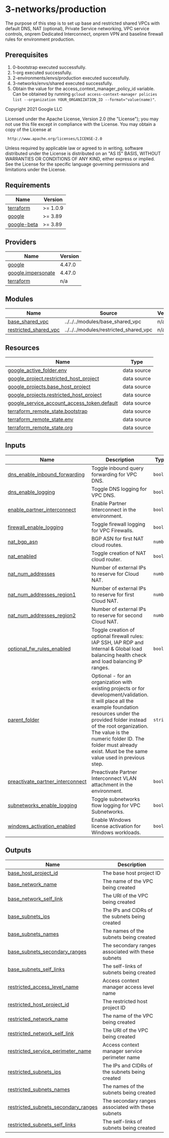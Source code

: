 # 3-networks/production


The purpose of this step is to set up base and restricted shared VPCs with default DNS, NAT (optional), Private Service networking, VPC service controls, onprem Dedicated Interconnect, onprem VPN and baseline firewall rules for environment production.

## Prerequisites

1. 0-bootstrap executed successfully.
1. 1-org executed successfully.
1. 2-environments/envs/production executed successfully.
1. 3-networks/envs/shared executed successfully.
1. Obtain the value for the access_context_manager_policy_id variable. Can be obtained by running `gcloud access-context-manager policies list --organization YOUR_ORGANIZATION_ID --format="value(name)"`.


<!-- BEGIN_TF_DOCS -->
Copyright 2021 Google LLC

Licensed under the Apache License, Version 2.0 (the "License");
you may not use this file except in compliance with the License.
You may obtain a copy of the License at

     http://www.apache.org/licenses/LICENSE-2.0

Unless required by applicable law or agreed to in writing, software
distributed under the License is distributed on an "AS IS" BASIS,
WITHOUT WARRANTIES OR CONDITIONS OF ANY KIND, either express or implied.
See the License for the specific language governing permissions and
limitations under the License.

## Requirements

| Name | Version |
|------|---------|
| <a name="requirement_terraform"></a> [terraform](#requirement\_terraform) | >= 1.0.9 |
| <a name="requirement_google"></a> [google](#requirement\_google) | >= 3.89 |
| <a name="requirement_google-beta"></a> [google-beta](#requirement\_google-beta) | >= 3.89 |

## Providers

| Name | Version |
|------|---------|
| <a name="provider_google"></a> [google](#provider\_google) | 4.47.0 |
| <a name="provider_google.impersonate"></a> [google.impersonate](#provider\_google.impersonate) | 4.47.0 |
| <a name="provider_terraform"></a> [terraform](#provider\_terraform) | n/a |

## Modules

| Name | Source | Version |
|------|--------|---------|
| <a name="module_base_shared_vpc"></a> [base\_shared\_vpc](#module\_base\_shared\_vpc) | ../../../modules/base_shared_vpc | n/a |
| <a name="module_restricted_shared_vpc"></a> [restricted\_shared\_vpc](#module\_restricted\_shared\_vpc) | ../../../modules/restricted_shared_vpc | n/a |

## Resources

| Name | Type |
|------|------|
| [google_active_folder.env](https://registry.terraform.io/providers/hashicorp/google/latest/docs/data-sources/active_folder) | data source |
| [google_project.restricted_host_project](https://registry.terraform.io/providers/hashicorp/google/latest/docs/data-sources/project) | data source |
| [google_projects.base_host_project](https://registry.terraform.io/providers/hashicorp/google/latest/docs/data-sources/projects) | data source |
| [google_projects.restricted_host_project](https://registry.terraform.io/providers/hashicorp/google/latest/docs/data-sources/projects) | data source |
| [google_service_account_access_token.default](https://registry.terraform.io/providers/hashicorp/google/latest/docs/data-sources/service_account_access_token) | data source |
| [terraform_remote_state.bootstrap](https://registry.terraform.io/providers/hashicorp/terraform/latest/docs/data-sources/remote_state) | data source |
| [terraform_remote_state.env](https://registry.terraform.io/providers/hashicorp/terraform/latest/docs/data-sources/remote_state) | data source |
| [terraform_remote_state.org](https://registry.terraform.io/providers/hashicorp/terraform/latest/docs/data-sources/remote_state) | data source |

## Inputs

| Name | Description | Type | Default | Required |
|------|-------------|------|---------|:--------:|
| <a name="input_dns_enable_inbound_forwarding"></a> [dns\_enable\_inbound\_forwarding](#input\_dns\_enable\_inbound\_forwarding) | Toggle inbound query forwarding for VPC DNS. | `bool` | `true` | no |
| <a name="input_dns_enable_logging"></a> [dns\_enable\_logging](#input\_dns\_enable\_logging) | Toggle DNS logging for VPC DNS. | `bool` | `true` | no |
| <a name="input_enable_partner_interconnect"></a> [enable\_partner\_interconnect](#input\_enable\_partner\_interconnect) | Enable Partner Interconnect in the environment. | `bool` | `false` | no |
| <a name="input_firewall_enable_logging"></a> [firewall\_enable\_logging](#input\_firewall\_enable\_logging) | Toggle firewall logging for VPC Firewalls. | `bool` | `true` | no |
| <a name="input_nat_bgp_asn"></a> [nat\_bgp\_asn](#input\_nat\_bgp\_asn) | BGP ASN for first NAT cloud routes. | `number` | `64514` | no |
| <a name="input_nat_enabled"></a> [nat\_enabled](#input\_nat\_enabled) | Toggle creation of NAT cloud router. | `bool` | `false` | no |
| <a name="input_nat_num_addresses"></a> [nat\_num\_addresses](#input\_nat\_num\_addresses) | Number of external IPs to reserve for Cloud NAT. | `number` | `2` | no |
| <a name="input_nat_num_addresses_region1"></a> [nat\_num\_addresses\_region1](#input\_nat\_num\_addresses\_region1) | Number of external IPs to reserve for first Cloud NAT. | `number` | `2` | no |
| <a name="input_nat_num_addresses_region2"></a> [nat\_num\_addresses\_region2](#input\_nat\_num\_addresses\_region2) | Number of external IPs to reserve for second Cloud NAT. | `number` | `2` | no |
| <a name="input_optional_fw_rules_enabled"></a> [optional\_fw\_rules\_enabled](#input\_optional\_fw\_rules\_enabled) | Toggle creation of optional firewall rules: IAP SSH, IAP RDP and Internal & Global load balancing health check and load balancing IP ranges. | `bool` | `false` | no |
| <a name="input_parent_folder"></a> [parent\_folder](#input\_parent\_folder) | Optional - for an organization with existing projects or for development/validation. It will place all the example foundation resources under the provided folder instead of the root organization. The value is the numeric folder ID. The folder must already exist. Must be the same value used in previous step. | `string` | `""` | no |
| <a name="input_preactivate_partner_interconnect"></a> [preactivate\_partner\_interconnect](#input\_preactivate\_partner\_interconnect) | Preactivate Partner Interconnect VLAN attachment in the environment. | `bool` | `false` | no |
| <a name="input_subnetworks_enable_logging"></a> [subnetworks\_enable\_logging](#input\_subnetworks\_enable\_logging) | Toggle subnetworks flow logging for VPC Subnetworks. | `bool` | `true` | no |
| <a name="input_windows_activation_enabled"></a> [windows\_activation\_enabled](#input\_windows\_activation\_enabled) | Enable Windows license activation for Windows workloads. | `bool` | `false` | no |

## Outputs

| Name | Description |
|------|-------------|
| <a name="output_base_host_project_id"></a> [base\_host\_project\_id](#output\_base\_host\_project\_id) | The base host project ID |
| <a name="output_base_network_name"></a> [base\_network\_name](#output\_base\_network\_name) | The name of the VPC being created |
| <a name="output_base_network_self_link"></a> [base\_network\_self\_link](#output\_base\_network\_self\_link) | The URI of the VPC being created |
| <a name="output_base_subnets_ips"></a> [base\_subnets\_ips](#output\_base\_subnets\_ips) | The IPs and CIDRs of the subnets being created |
| <a name="output_base_subnets_names"></a> [base\_subnets\_names](#output\_base\_subnets\_names) | The names of the subnets being created |
| <a name="output_base_subnets_secondary_ranges"></a> [base\_subnets\_secondary\_ranges](#output\_base\_subnets\_secondary\_ranges) | The secondary ranges associated with these subnets |
| <a name="output_base_subnets_self_links"></a> [base\_subnets\_self\_links](#output\_base\_subnets\_self\_links) | The self-links of subnets being created |
| <a name="output_restricted_access_level_name"></a> [restricted\_access\_level\_name](#output\_restricted\_access\_level\_name) | Access context manager access level name |
| <a name="output_restricted_host_project_id"></a> [restricted\_host\_project\_id](#output\_restricted\_host\_project\_id) | The restricted host project ID |
| <a name="output_restricted_network_name"></a> [restricted\_network\_name](#output\_restricted\_network\_name) | The name of the VPC being created |
| <a name="output_restricted_network_self_link"></a> [restricted\_network\_self\_link](#output\_restricted\_network\_self\_link) | The URI of the VPC being created |
| <a name="output_restricted_service_perimeter_name"></a> [restricted\_service\_perimeter\_name](#output\_restricted\_service\_perimeter\_name) | Access context manager service perimeter name |
| <a name="output_restricted_subnets_ips"></a> [restricted\_subnets\_ips](#output\_restricted\_subnets\_ips) | The IPs and CIDRs of the subnets being created |
| <a name="output_restricted_subnets_names"></a> [restricted\_subnets\_names](#output\_restricted\_subnets\_names) | The names of the subnets being created |
| <a name="output_restricted_subnets_secondary_ranges"></a> [restricted\_subnets\_secondary\_ranges](#output\_restricted\_subnets\_secondary\_ranges) | The secondary ranges associated with these subnets |
| <a name="output_restricted_subnets_self_links"></a> [restricted\_subnets\_self\_links](#output\_restricted\_subnets\_self\_links) | The self-links of subnets being created |
<!-- END_TF_DOCS -->